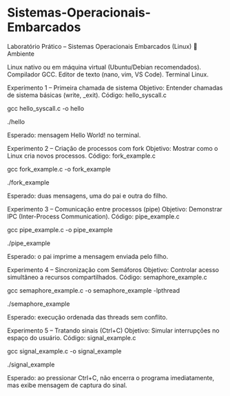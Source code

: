 # Sistemas-Operacionais-Embarcados

Laboratório Prático – Sistemas Operacionais Embarcados (Linux)
🔧 Ambiente

Linux nativo ou em máquina virtual (Ubuntu/Debian recomendados).
Compilador GCC.
Editor de texto (nano, vim, VS Code).
Terminal Linux.

Experimento 1 – Primeira chamada de sistema
Objetivo: Entender chamadas de sistema básicas (write, _exit).
Código: hello_syscall.c

gcc hello_syscall.c -o hello

./hello

Esperado: mensagem Hello World! no terminal.



Experimento 2 – Criação de processos com fork
Objetivo: Mostrar como o Linux cria novos processos.
Código: fork_example.c

gcc fork_example.c -o fork_example

./fork_example

Esperado: duas mensagens, uma do pai e outra do filho.



Experimento 3 – Comunicação entre processos (pipe)
Objetivo: Demonstrar IPC (Inter-Process Communication).
Código: pipe_example.c

gcc pipe_example.c -o pipe_example

./pipe_example

Esperado: o pai imprime a mensagem enviada pelo filho.



Experimento 4 – Sincronização com Semáforos
Objetivo: Controlar acesso simultâneo a recursos compartilhados.
Código: semaphore_example.c

gcc semaphore_example.c -o semaphore_example -lpthread

./semaphore_example

Esperado: execução ordenada das threads sem conflito.



Experimento 5 – Tratando sinais (Ctrl+C)
Objetivo: Simular interrupções no espaço do usuário.
Código: signal_example.c

gcc signal_example.c -o signal_example

./signal_example

Esperado: ao pressionar Ctrl+C, não encerra o programa imediatamente, mas exibe mensagem de captura do sinal.

